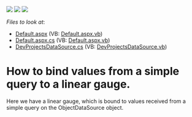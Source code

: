 <!-- default badges list -->
![](https://img.shields.io/endpoint?url=https://codecentral.devexpress.com/api/v1/VersionRange/128614693/13.1.4%2B)
[![](https://img.shields.io/badge/Open_in_DevExpress_Support_Center-FF7200?style=flat-square&logo=DevExpress&logoColor=white)](https://supportcenter.devexpress.com/ticket/details/E971)
[![](https://img.shields.io/badge/📖_How_to_use_DevExpress_Examples-e9f6fc?style=flat-square)](https://docs.devexpress.com/GeneralInformation/403183)
<!-- default badges end -->
<!-- default file list -->
*Files to look at*:

* [Default.aspx](./CS/E971/Default.aspx) (VB: [Default.aspx.vb](./VB/E971/Default.aspx.vb))
* [Default.aspx.cs](./CS/E971/Default.aspx.cs) (VB: [Default.aspx.vb](./VB/E971/Default.aspx.vb))
* [DevProjectsDataSource.cs](./CS/E971/DevProjectsDataSource.cs) (VB: [DevProjectsDataSource.vb](./VB/E971/DevProjectsDataSource.vb))
<!-- default file list end -->
# How to bind values from a simple query to a linear gauge.


<p>Here we have a linear gauge, which is bound to values received from a simple query on the ObjectDataSource object.</p>

<br/>



